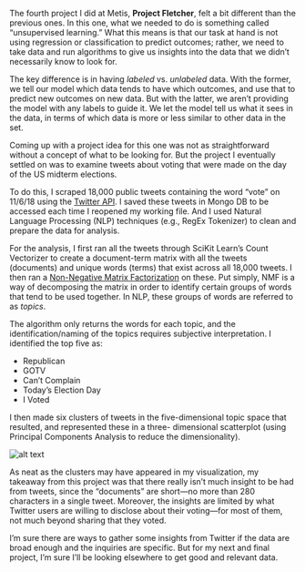 The fourth project I did at Metis, **Project Fletcher**, felt a bit different than the previous ones. In this one, what we 
needed to do is something called “unsupervised learning.” What this means is that our task at hand is not using regression or 
classification to predict outcomes; rather, we need to take data and run algorithms to give us insights into the data that we 
didn’t necessarily know to look for. 

The key difference is in having *labeled* vs. *unlabeled* data. With the former, we tell our model which data tends to have 
which outcomes, and use that to predict new outcomes on new data. But with the latter, we aren’t providing the model with any 
labels to guide it. We let the model tell us what it sees in the data, in terms of which data is more or less similar to other 
data in the set.

Coming up with a project idea for this one was not as straightforward without a concept of what to be looking for. But the 
project I eventually settled on was to examine tweets about voting that were made on the day of the US midterm elections.

To do this, I scraped 18,000 public tweets containing the word “vote” on 11/6/18 using the [Twitter API](https://developer.twitter.com). I saved these tweets in Mongo DB to be accessed each time I reopened my working file. And I 
used Natural Language Processing (NLP) techniques (e.g., RegEx Tokenizer) to clean and prepare the data for analysis.

For the analysis, I first ran all the tweets through SciKit Learn’s Count Vectorizer to create a document-term matrix with all 
the tweets (documents) and unique words (terms) that exist across all 18,000 tweets. I then ran a [Non-Negative Matrix 
Factorization](https://en.wikipedia.org/wiki/Non-negative_matrix_factorization) on these. Put simply, NMF is a way of 
decomposing the matrix in order to identify certain groups of words that tend to be used together. In NLP, these groups of words 
are referred to as *topics*.

The algorithm only returns the words for each topic, and the identification/naming of the topics requires subjective 
interpretation. I identified the top five as: 

* Republican
* GOTV
* Can’t Complain
* Today’s Election Day 
* I Voted

I then made six clusters of tweets in the five-dimensional topic space that resulted, and represented these in a three-
dimensional scatterplot (using Principal Components Analysis to reduce the dimensionality).

![alt text](https://skylerl2.github.io/images/tweet_clusters.png)

As neat as the clusters may have appeared in my visualization, my takeaway from this project was that there really isn’t much 
insight to be had from tweets, since the “documents” are short—no more than 280 characters in a single tweet. Moreover, the 
insights are limited by what Twitter users are willing to disclose about their voting—for most of them, not much beyond sharing 
that they voted.

I’m sure there are ways to gather some insights from Twitter if the data are broad enough and the inquiries are specific. But 
for my next and final project, I’m sure I’ll be looking elsewhere to get good and relevant data.